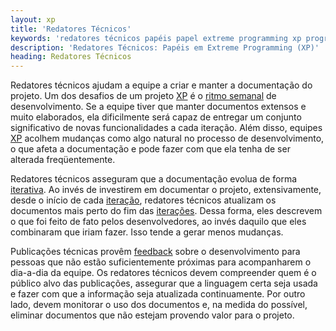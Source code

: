 ```yaml
---
layout: xp
title: 'Redatores Técnicos'
keywords: 'redatores técnicos papéis papel extreme programming xp programação extrema'
description: 'Redatores Técnicos: Papéis em Extreme Programming (XP)'
heading: Redatores Técnicos
---
```


Redatores técnicos ajudam a equipe a criar e manter a documentação do projeto. Um dos desafios de um projeto [XP][] é o [ritmo semanal][cs] de desenvolvimento. Se a equipe tiver que manter documentos extensos e muito elaborados, ela dificilmente será capaz de entregar um conjunto significativo de novas funcionalidades a cada iteração. Além disso, equipes [XP][] acolhem mudanças como algo natural no processo de desenvolvimento, o que afeta a documentação e pode fazer com que ela tenha de ser alterada freqüentemente.

Redatores técnicos asseguram que a documentação evolua de forma [iterativa][cs]. Ao invés de investirem em documentar o projeto, extensivamente, desde o início de cada [iteração][cs], redatores técnicos atualizam os documentos mais perto do fim das [iterações][cs]. Dessa forma, eles descrevem o que foi feito de fato pelos desenvolvedores, ao invés daquilo que eles combinaram que iriam fazer. Isso tende a gerar menos mudanças.

Publicações técnicas provêm [feedback][f] sobre o desenvolvimento para pessoas que não estão suficientemente próximas para acompanharem o dia-a-dia da equipe. Os redatores técnicos devem compreender quem é o público alvo das publicações, assegurar que a linguagem certa seja usada e fazer com que a informação seja atualizada continuamente. Por outro lado, devem monitorar o uso dos documentos e, na medida do possível, eliminar documentos que não estejam provendo valor para o projeto.

[cs]:			/xp/praticas/ciclo_semanal
[f]:			/xp/valores/feedback
[XP]:			/xp